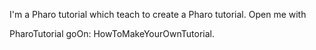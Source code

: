 I'm a Pharo tutorial which teach to create a Pharo tutorial. Open me with

PharoTutorial goOn: HowToMakeYourOwnTutorial.